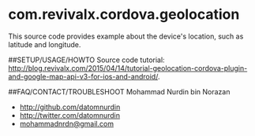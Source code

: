 # com.revivalx.cordova.geolocation
This source code provides example about the device's location, such as latitude and longitude.

##SETUP/USAGE/HOWTO
Source code tutorial: http://blog.revivalx.com/2015/04/14/tutorial-geolocation-cordova-plugin-and-google-map-api-v3-for-ios-and-android/.

##FAQ/CONTACT/TROUBLESHOOT
Mohammad Nurdin bin Norazan

- http://github.com/datomnurdin
- http://twitter.com/datomnurdin
- mohammadnrdn@gmail.com
